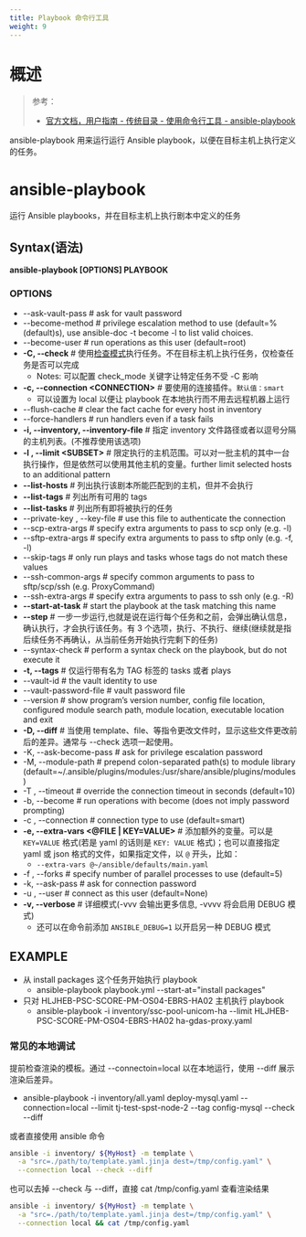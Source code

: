 ```yaml
---
title: Playbook 命令行工具
weight: 9
---
```


# 概述

> 参考：
> 
> - [官方文档，用户指南 - 传统目录 - 使用命令行工具 - ansible-playbook](https://docs.ansible.com/ansible/latest/cli/ansible-playbook.html)

ansible-playbook 用来运行运行 Ansible playbook，以便在目标主机上执行定义的任务。

# ansible-playbook

运行 Ansible playbooks，并在目标主机上执行剧本中定义的任务

## Syntax(语法)

**ansible-playbook \[OPTIONS] PLAYBOOK**

### OPTIONS

- --ask-vault-pass # ask for vault password
- --become-method # privilege escalation method to use (default=%(default)s), use ansible-doc -t become -l to list valid choices.
- --become-user # run operations as this user (default=root)
- **-C, --check** # 使用[检查模式](https://docs.ansible.com/ansible/latest/playbook_guide/playbooks_checkmode.html)执行任务。不在目标主机上执行任务，仅检查任务是否可以完成
    - Notes: 可以配置 check_mode 关键字让特定任务不受 -C 影响
- **-c, --connection \<CONNECTION>** # 要使用的连接插件。`默认值：smart`
	- 可以设置为 local 以便让 playbook 在本地执行而不用去远程机器上运行
- --flush-cache # clear the fact cache for every host in inventory
- --force-handlers # run handlers even if a task fails
- **-i, --inventory, --inventory-file** # 指定 inventory 文件路径或者以逗号分隔的主机列表。(不推荐使用该选项)
- **-l , --limit \<SUBSET>** # 限定执行的主机范围。可以对一批主机的其中一台执行操作，但是依然可以使用其他主机的变量。further limit selected hosts to an additional pattern
- **--list-hosts** # 列出执行该剧本所能匹配到的主机，但并不会执行
- **--list-tags** # 列出所有可用的 tags
- **--list-tasks** # 列出所有即将被执行的任务
- --private-key , --key-file # use this file to authenticate the connection
- --scp-extra-args # specify extra arguments to pass to scp only (e.g. -l)
- --sftp-extra-args # specify extra arguments to pass to sftp only (e.g. -f, -l)
- --skip-tags # only run plays and tasks whose tags do not match these values
- --ssh-common-args # specify common arguments to pass to sftp/scp/ssh (e.g. ProxyCommand)
- --ssh-extra-args # specify extra arguments to pass to ssh only (e.g. -R)
- **--start-at-task** # start the playbook at the task matching this name
- **--step** # 一步一步运行,也就是说在运行每个任务和之前，会弹出确认信息，确认执行，才会执行该任务。有 3 个选项，执行、不执行、继续(继续就是指后续任务不再确认，从当前任务开始执行完剩下的任务)
- --syntax-check # perform a syntax check on the playbook, but do not execute it
- **-t, --tags** # 仅运行带有名为 TAG 标签的 tasks 或者 plays
- --vault-id # the vault identity to use
- --vault-password-file # vault password file
- --version # show program’s version number, config file location, configured module search path, module location, executable location and exit
- **-D, --diff** # 当使用 template、file、等指令更改文件时，显示这些文件更改前后的差异。通常与 --check 选项一起使用。
- -K, --ask-become-pass # ask for privilege escalation password
- -M, --module-path # prepend colon-separated path(s) to module library (default=~/.ansible/plugins/modules:/usr/share/ansible/plugins/modules)
- -T , --timeout # override the connection timeout in seconds (default=10)
- -b, --become # run operations with become (does not imply password prompting)
- -c , --connection # connection type to use (default=smart)
- **-e, --extra-vars <@FILE | KEY=VALUE>** # 添加额外的变量。可以是 `KEY=VALUE` 格式(若是 yaml 的话则是 `KEY: VALUE` 格式)；也可以直接指定 yaml 或 json 格式的文件，如果指定文件，以 `@` 开头，比如：
  - `--extra-vars @~/ansible/defaults/main.yaml`
- -f , --forks # specify number of parallel processes to use (default=5)
- -k, --ask-pass # ask for connection password
- -u , --user # connect as this user (default=None)
- **-v, --verbose** # 详细模式(-vvv 会输出更多信息, -vvvv 将会启用 DEBUG 模式)
    - 还可以在命令前添加 `ANSIBLE_DEBUG=1` 以开启另一种 DEBUG 模式

## EXAMPLE

- 从 install packages 这个任务开始执行 playbook
  - ansible-playbook playbook.yml --start-at="install packages"
- 只对 HLJHEB-PSC-SCORE-PM-OS04-EBRS-HA02 主机执行 playbook
  - ansible-playbook -i inventory/ssc-pool-unicom-ha --limit HLJHEB-PSC-SCORE-PM-OS04-EBRS-HA02 ha-gdas-proxy.yaml

### 常见的本地调试

提前检查渲染的模板。通过 --connectoin=local 以在本地运行，使用 --diff 展示渲染后差异。

- ansible-playbook -i inventory/all.yaml  deploy-mysql.yaml --connection=local --limit tj-test-spst-node-2 --tag config-mysql --check --diff

或者直接使用 ansible 命令

```bash
ansible -i inventory/ ${MyHost} -m template \
  -a "src=./path/to/template.yaml.jinja dest=/tmp/config.yaml" \
  --connection local --check --diff
```

也可以去掉 --check 与 --diff，直接 cat /tmp/config.yaml 查看渲染结果

```bash
ansible -i inventory/ ${MyHost} -m template \
  -a "src=./path/to/template.yaml.jinja dest=/tmp/config.yaml" \
  --connection local && cat /tmp/config.yaml
```
